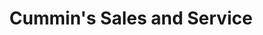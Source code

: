 ---
title: "Cummin's Sales and Service"
url: /buffalo/cummins-sales-and-service/
shop: Allgemein
---